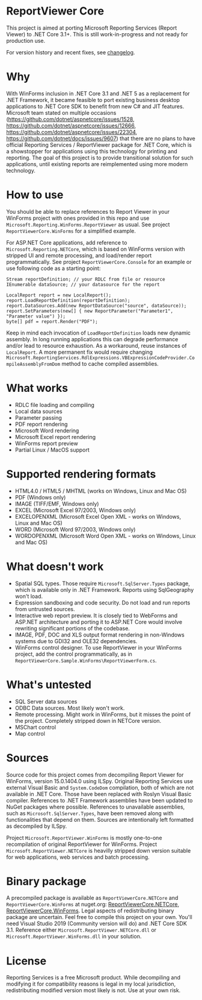 # ReportViewer Core
This project is aimed at porting Microsoft Reporting Services (Report Viewer) to .NET Core 3.1+. This is still work-in-progress and not ready for production use.

For version history and recent fixes, see [changelog](CHANGELOG.md).

# Why
With WinForms inclusion in .NET Core 3.1 and .NET 5 as a replacement for .NET Framework, it became feasible to port existing business desktop applications to .NET Core SDK to benefit from new C# and JIT features. Microsoft team stated on multiple occasions (https://github.com/dotnet/aspnetcore/issues/1528, https://github.com/dotnet/aspnetcore/issues/12666, https://github.com/dotnet/aspnetcore/issues/22304, https://github.com/dotnet/docs/issues/9607) that there are no plans to have official Reporting Services / ReportViewer package for .NET Core, which is a showstopper for applications using this technology for printing and reporting. The goal of this project is to provide transitional solution for such applications, until existing reports are reimplemented using more modern technology.

# How to use
You should be able to replace references to Report Viewer in your WinForms project with ones provided in this repo and use `Microsoft.Reporting.WinForms.ReportViewer` as usual. See project `ReportViewerCore.WinForms` for a simplified example.

For ASP.NET Core applications, add reference to `Microsoft.Reporting.NETCore`, which is based on WinForms version with stripped UI and remote processing, and load/render report programmatically. See project `ReportViewerCore.Console` for an example or use following code as a starting point:

    Stream reportDefinition; // your RDLC from file or resource
    IEnumerable dataSource; // your datasource for the report
    
    LocalReport report = new LocalReport();
    report.LoadReportDefinition(reportDefinition);
    report.DataSources.Add(new ReportDataSource("source", dataSource));
    report.SetParameters(new[] { new ReportParameter("Parameter1", "Parameter value") });
    byte[] pdf = report.Render("PDF");

Keep in mind each invocation of `LoadReportDefinition` loads new dynamic assembly. In long running applications this can degrade performance and/or lead to resource exhaustion. As a workaround, reuse instances of `LocalReport`. A more permanent fix would require changing `Microsoft.ReportingServices.RdlExpressions.VBExpressionCodeProvider.CompileAssemblyFromDom` method to cache compiled assemblies.

# What works
 * RDLC file loading and compiling
 * Local data sources
 * Parameter passing
 * PDF report rendering
 * Microsoft Word rendering
 * Microsoft Excel report rendering
 * WinForms report preview
 * Partial Linux / MacOS support

# Supported rendering formats
 * HTML4.0 / HTML5 / MHTML (works on Windows, Linux and Mac OS)
 * PDF (Windows only)
 * IMAGE (TIFF/EMF, Windows only)
 * EXCEL (Microsoft Excel 97/2003, Windows only)
 * EXCELOPENXML (Microsoft Excel Open XML - works on Windows, Linux and Mac OS)
 * WORD (Microsoft Word 97/2003, Windows only)
 * WORDOPENXML (Microsoft Word Open XML - works on Windows, Linux and Mac OS)

# What doesn't work
 * Spatial SQL types. Those require `Microsoft.SqlServer.Types` package, which is available only in .NET Framework. Reports using SqlGeography won't load.
 * Expression sandboxing and code security. Do not load and run reports from untrusted sources.
 * Interactive web report preview. It is closely tied to WebForms and ASP.NET architecture and porting it to ASP.NET Core would involve rewriting significant portions of the codebase.
 * IMAGE, PDF, DOC and XLS output format rendering in non-Windows systems due to GDI32 and OLE32 dependencies.
 * WinForms control designer. To use ReportViewer in your WinForms project, add the control programmatically, as in `ReportViewerCore.Sample.WinForms\ReportViewerForm.cs`.

# What's untested
 * SQL Server data sources
 * ODBC Data sources. Most likely won't work.
 * Remote processing. Might work in WinForms, but it misses the point of the project. Completely stripped down in NETCore version.
 * MSChart control
 * Map control

# Sources
Source code for this project comes from decompiling Report Viewer for WinForms, version 15.0.1404.0 using ILSpy. Original Reporting Services use external Visual Basic and `System.CodeDom` compilation, both of which are not available in .NET Core. Those have been replaced with Roslyn Visual Basic compiler. References to .NET Framework assemblies have been updated to NuGet packages where possible. References to unavailable assemblies, such as `Microsoft.SqlServer.Types`, have been removed along with functionalities that depend on them. Sources are intentionally left formatted as decompiled by ILSpy.

Project `Microsoft.ReportViewer.WinForms` is mostly one-to-one recompilation of original ReportViewer for WinForms. Project `Microsoft.ReportViewer.NETCore` is heavilly stripped down version suitable for web applications, web services and batch processing.

# Binary package
A precompiled package is available as `ReportViewerCore.NETCore` and `ReportViewerCore.WinForms` at nuget.org: [ReportViewerCore.NETCore](https://www.nuget.org/packages/ReportViewerCore.NETCore/), [ReportViewerCore.WinForms](https://www.nuget.org/packages/ReportViewerCore.WinForms/). Legal aspects of redistributing binary package are uncertain. Feel free to compile this project on your own. You'll need Visual Studio 2019 (Community version will do) and .NET Core SDK 3.1. Reference either `Microsoft.ReportViewer.NETCore.dll` or `Microsoft.ReportViewer.WinForms.dll` in your solution.

# License
Reporting Services is a free Microsoft product. While decompiling and modifying it for compatibility reasons is legal in my local jurisdiction, redistributing modified version most likely is not. Use at your own risk.
